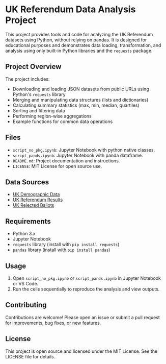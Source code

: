 

# UK Referendum Data Analysis Project

This project provides tools and code for analyzing the UK Referendum datasets using Python, without relying on pandas. It is designed for educational purposes and demonstrates data loading, transformation, and analysis using only built-in Python libraries and the `requests` package.

## Project Overview

The project includes:

- Downloading and loading JSON datasets from public URLs using Python's `requests` library
- Merging and manipulating data structures (lists and dictionaries)
- Calculating summary statistics (max, min, median, quartiles)
- Sorting and filtering data
- Performing region-wise aggregations
- Example functions for common data operations

## Files

- `script_no_pkg.ipynb`: Jupyter Notebook with python native classes.
- `script_pands.ipynb`: Jupyter Notebook with panda dataframe.
- `README.md`: Project documentation and instructions.
- `LICENSE`: MIT License for open source use.

## Data Sources

- [UK Demographic Data](https://raw.githubusercontent.com/viveknest/statascratch-solutions/main/UK%20Referendum%20Data/uk_demo.json)
- [UK Referendum Results](https://raw.githubusercontent.com/viveknest/statascratch-solutions/main/UK%20Referendum%20Data/uk_results.json)
- [UK Rejected Ballots](https://github.com/viveknest/statascratch-solutions/raw/main/UK%20Referendum%20Data/uk_rejected_ballots.json)

## Requirements

- Python 3.x
- Jupyter Notebook
- `requests` library (install with `pip install requests`)
- `pandas` library (install with `pip install pandas`)

## Usage

1. Open `script_no_pkg.ipynb` or `script_pands.ipynb` in Jupyter Notebook or VS Code.
2. Run the cells sequentially to reproduce the analysis and view outputs.

## Contributing

Contributions are welcome! Please open an issue or submit a pull request for improvements, bug fixes, or new features.

## License

This project is open source and licensed under the MIT License. See the LICENSE file for details.

